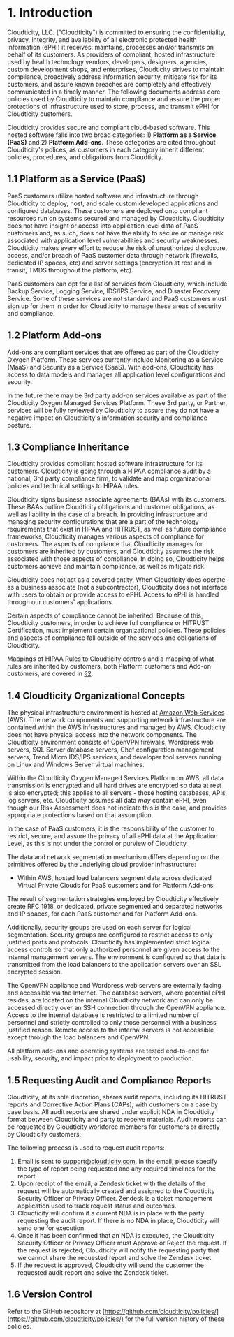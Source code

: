 # 1. Introduction

Cloudticity, LLC. ("Cloudticity") is committed to ensuring the confidentiality, privacy, integrity, and availability of all electronic protected health information (ePHI) it receives, maintains, processes and/or transmits on behalf of its customers. As providers of compliant, hosted infrastructure used by health technology vendors, developers, designers, agencies, custom development shops, and enterprises, Cloudticity strives to maintain compliance, proactively address information security, mitigate risk for its customers, and assure known breaches are completely and effectively communicated in a timely manner. The following documents address core policies used by Cloudticity to maintain compliance and assure the proper protections of infrastructure used to store, process, and transmit ePHI for Cloudticity customers.

Cloudticity provides secure and compliant cloud-based software. This hosted software falls into two broad categories: 1) **Platform as a Service (PaaS)** and 2) **Platform Add-ons**. These categories are cited throughout Cloudticity's polices, as customers in each category inherit different policies, procedures, and obligations from Cloudticity.

## 1.1 Platform as a Service (PaaS)

PaaS customers utilize hosted software and infrastructure through Cloudticity to deploy, host, and scale custom developed applications and configured databases. These customers are deployed onto compliant resources run on systems secured and managed by Cloudticity. Cloudticity does not have insight or access into application level data of PaaS customers and, as such, does not have the ability to secure or manage risk associated with application level vulnerabilities and security weaknesses. Cloudticity makes every effort to reduce the risk of unauthorized disclosure, access, and/or breach of PaaS customer data through network (firewalls, dedicated IP spaces, etc) and server settings (encryption at rest and in transit, TMDS throughout the platform, etc).

PaaS customers can opt for a list of services from Cloudticity, which include Backup Service, Logging Service, IDS/IPS Service, and Disaster Recovery Service. Some of these services are not standard and PaaS customers must sign up for them in order for Cloudticity to manage these areas of security and compliance.

## 1.2 Platform Add-ons

Add-ons are compliant services that are offered as part of the Cloudticity Oxygen Platform. These services currently include Monitoring as a Service (MaaS) and Security as a Service (SaaS). With add-ons, Cloudticity has access to data models and manages all application level configurations and security.

In the future there may be 3rd party add-on services available as part of the Cloudticity Oxygen Managed Services Platform. These 3rd party, or Partner, services will be fully reviewed by Cloudticity to assure they do not have a negative impact on Cloudticity's information security and compliance posture.

## 1.3 Compliance Inheritance

Cloudticity provides compliant hosted software infrastructure for its customers. Cloudticity is going through a HIPAA compliance audit by a national, 3rd party compliance firm, to validate and map organizational policies and technical settings to HIPAA rules.

Cloudticity signs business associate agreements (BAAs) with its customers. These BAAs outline Cloudticity obligations and customer obligations, as well as liability in the case of a breach. In providing infrastructure and managing security configurations that are a part of the technology requirements that exist in HIPAA and HITRUST, as well as future compliance frameworks, Cloudticity manages various aspects of compliance for customers. The aspects of compliance that Cloudticity manages for customers are inherited by customers, and Cloudticity assumes the risk associated with those aspects of compliance. In doing so, Cloudticity helps customers achieve and maintain compliance, as well as mitigate risk.

Cloudticity does not act as a covered entity. When Cloudticity does operate as a business associate (not a subcontractor), Cloudticity does not interface with users to obtain or provide access to ePHI. Access to ePHI is handled through our customers' applications.

Certain aspects of compliance cannot be inherited. Because of this, Cloudticity customers, in order to achieve full compliance or HITRUST Certification, must implement certain organizational policies. These policies and aspects of compliance fall outside of the services and obligations of Cloudticity.

Mappings of HIPAA Rules to Cloudticity controls and a mapping of what rules are inherited by customers, both Platform customers and Add-on customers, are covered in [§2](02-hipaa_inheritance.md).

## 1.4 Cloudticity Organizational Concepts

The physical infrastructure environment is hosted at [Amazon Web Services](https://aws.amazon.com/) (AWS). The network components and supporting network infrastructure are contained within the AWS infrastructures and managed by AWS. Cloudticity does not have physical access into the network components. The Cloudticity environment consists of OpenVPN firewalls, Wordpress web servers, SQL Server database servers, Chef configuration management servers, Trend Micro IDS/IPS services, and developer tool servers running on Linux and Windows Server virtual machines.

Within the Cloudticity Oxygen Managed Services Platform on AWS, all data transmission is encrypted and all hard drives are encrypted so data at rest is also encrypted; this applies to all servers - those hosting databases, APIs, log servers, etc. Cloudticity assumes all data *may* contain ePHI, even though our Risk Assessment does not indicate this is the case, and provides appropriate protections based on that assumption.

In the case of PaaS customers, it is the responsibility of the customer to restrict, secure, and assure the privacy of all ePHI data at the Application Level, as this is not under the control or purview of Cloudticity.

The data and network segmentation mechanism differs depending on the primitives offered by the underlying cloud provider infrastructure:

* Within AWS, hosted load balancers segment data across dedicated Virtual Private Clouds for PaaS customers and for Platform Add-ons.

The result of segmentation strategies employed by Cloudticity effectively create RFC 1918, or dedicated, private segmented and separated networks and IP spaces, for each PaaS customer and for Platform Add-ons.

Additionally, security groups are used on each server for logical segmentation. Security groups are configured to restrict access to only justified ports and protocols. Cloudticity has implemented strict logical access controls so that only authorized personnel are given access to the internal management servers. The environment is configured so that data is transmitted from the load balancers to the application servers over an SSL encrypted session.

The OpenVPN appliance and Wordpress web servers are externally facing and accessible via the Internet. The database servers, where potential ePHI resides, are located on the internal Cloudticity network and can only be accessed directly over an SSH connection through the OpenVPN appliance. Access to the internal database is restricted to a limited number of personnel and strictly controlled to only those personnel with a business justified reason. Remote access to the internal servers is not accessible except through the load balancers and OpenVPN.

All platform add-ons and operating systems are tested end-to-end for usability, security, and impact prior to deployment to production.

## 1.5 Requesting Audit and Compliance Reports

Cloudticity, at its sole discretion, shares audit reports, including its HITRUST reports and Corrective Action Plans (CAPs), with customers on a case by case basis. All audit reports are shared under explicit NDA in Cloudticity format between Cloudticity and party to receive materials. Audit reports can be requested by Cloudticity workforce members for customers or directly by Cloudticity customers.

The following process is used to request audit reports:

1. Email is sent to support@cloudticity.com. In the email, please specify the type of report being requested and any required timelines for the report.
2. Upon receipt of the email, a Zendesk ticket with the details of the request will be automatically created and assigned to the Cloudticity Security Officer or Privacy Officer. Zendesk is a ticket management application used to track request status and outcomes.
3. Cloudticity will confirm if a current NDA is in place with the party requesting the audit report. If there is no NDA in place, Cloudticity will send one for execution.
4. Once it has been confirmed that an NDA is executed, the Cloudticity Security Officer or Privacy Officer must Approve or Reject the request. If the request is rejected, Cloudticity will notify the requesting party that we cannot share the requested report and solve the Zendesk ticket.
4. If the request is approved, Cloudticity will send the customer the requested audit report and solve the Zendesk ticket.

## 1.6 Version Control

Refer to the GitHub repository at [https://github.com/cloudticity/policies/](https://github.com/cloudticity/policies/) for the full version history of these policies.
<!--se_discussion_list:{"G8YQxIPJH7La8QjajkwMlX85":{"selectionStart":1997,"selectionEnd":2311,"commentList":[{"author":"Thomas Zinn","content":"@gerry Is this statement correct that customers can opt for a list of services?"}],"discussionIndex":"G8YQxIPJH7La8QjajkwMlX85"}}-->
